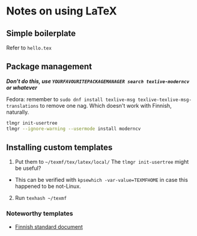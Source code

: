 # Notes on using LaTeX

## Simple boilerplate

Refer to `hello.tex`

## Package management

***Don't do this, use `YOURFAVOURITEPACKAGEMANAGER search texlive-moderncv`
or whatever***

Fedora: remember to `sudo dnf install texlive-msg texlive-texlive-msg-translations` to
remove one nag. Which doesn't work with Finnish, naturally.

```bash
tlmgr init-usertree
tlmgr --ignore-warning --usermode install moderncv
```

## Installing custom templates

1. Put them to `~/texmf/tex/latex/local/` The `tlmgr init-usertree` might be useful?
  * This can be verified with `kpsewhich -var-value=TEXMFHOME` in case this
    happened to be not-Linux.
2. Run `texhash ~/texmf`

### Noteworthy templates

* [Finnish standard document](https://github.com/datakurre/vakioasiakirja)
